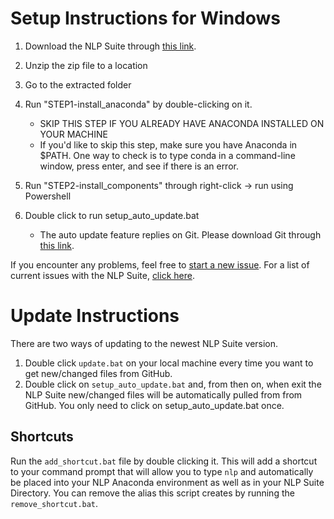 # Setup Instructions for Windows

1. Download the NLP Suite through [this link](https://github.com/NLP-Suite/NLP-Suite/releases).

2. Unzip the zip file to a location

3. Go to the extracted folder

4. Run "STEP1-install_anaconda" by double-clicking on it.
    - SKIP THIS STEP IF YOU ALREADY HAVE ANACONDA INSTALLED ON YOUR MACHINE
    - If you'd like to skip this step, make sure you have Anaconda in $PATH. One way to check is to type conda in a command-line window, press enter, and see if there is an error.

5. Run "STEP2-install_components" through right-click -> run using Powershell

6. Double click to run setup_auto_update.bat
    - The auto update feature replies on Git. Please download Git through [this link](https://git-scm.com/downloads).

If you encounter any problems, feel free to [start a new issue](https://github.com/NLP-Suite/NLP-Suite/issues/new/choose). For a list of current issues with the NLP Suite, [click here](https://github.com/NLP-Suite/NLP-Suite/issues).

# Update Instructions

There are two ways of updating to the newest NLP Suite version.
1. Double click `update.bat` on your local machine every time you want to get new/changed files from GitHub.
2. Double click on `setup_auto_update.bat` and, from then on, when exit the NLP Suite new/changed files will be automatically pulled from from GitHub. You only need to click on setup_auto_update.bat once.

## Shortcuts

Run the `add_shortcut.bat` file by double clicking it. This will add a shortcut to your command prompt that will allow you to type `nlp` and automatically be placed into your NLP Anaconda environment as well as in your NLP Suite Directory. You can remove the alias this script creates by running the `remove_shortcut.bat`.
